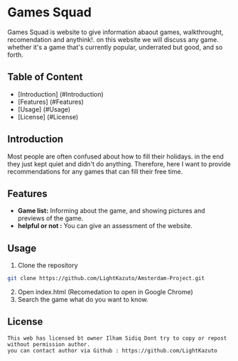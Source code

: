 # Games Squad

Games Squad is website to give information abaout games, walkthrought, recomendation and anythink!.
on this website we will discuss any game. whether it's a game that's currently popular, underrated but good, and so forth.

## Table of Content

- [Introduction] (#Introduction)
- [Features] (#Features)
- [Usage] (#Usage)
- [License] (#License)

## Introduction

Most people are often confused about how to fill their holidays. in the end they just kept quiet and didn't do anything. Therefore, here I want to provide recommendations for any games that can fill their free time.

## Features

- **Game list:** Informing about the game, and showing pictures and previews of the game.
- **helpful or not :** You can give an assessment of the website.

## Usage

1. Clone the repository

```bash
git clone https://github.com/LightKazuto/Amsterdam-Project.git
```

2. Open index.html (Recomedation to open in Google Chrome)
3. Search the game what do you want to know.

## License
    This web has licensed bt owner Ilham Sidiq Dont try to copy or repost without permission author.
    you can contact author via Github : https://github.com/LightKazuto 